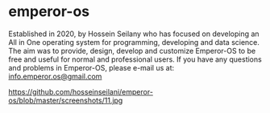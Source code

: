 # emperor-os

Established in 2020, by Hossein Seilany who has focused on developing an All in One operating system for programming, developing and data science. The aim was to provide, design, develop and customize Emperor-OS to be free and useful for normal and professional users. If you have any questions and problems in Emperor-OS, please e-mail us at:
info.emperor.os@gmail.com

https://github.com/hosseinseilani/emperor-os/blob/master/screenshots/11.jpg

